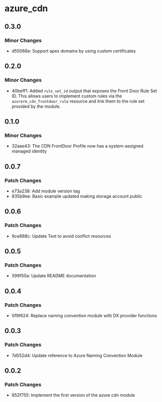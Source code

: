 # azure_cdn

## 0.3.0

### Minor Changes

- d55068e: Support apex domains by using custom certificates

## 0.2.0

### Minor Changes

- 40beff1: Added `rule_set_id` output that exposes the Front Door Rule Set ID. This allows users to implement custom rules via the `azurerm_cdn_frontdoor_rule` resource and link them to the rule set provided by the module.

## 0.1.0

### Minor Changes

- 32aae43: The CDN FrontDoor Profile now has a system-assigned managed identity

## 0.0.7

### Patch Changes

- e73a238: Add module version tag
- 835b9ee: Basic example updated making storage account public

## 0.0.6

### Patch Changes

- 9ce888c: Update Test to avoid conflict resources

## 0.0.5

### Patch Changes

- 599f50a: Update README documentation

## 0.0.4

### Patch Changes

- 0f9f624: Replace naming convention module with DX provider functions

## 0.0.3

### Patch Changes

- 7d552d4: Update reference to Azure Naming Convention Module

## 0.0.2

### Patch Changes

- 852f755: Implement the first version of the azure cdn module
